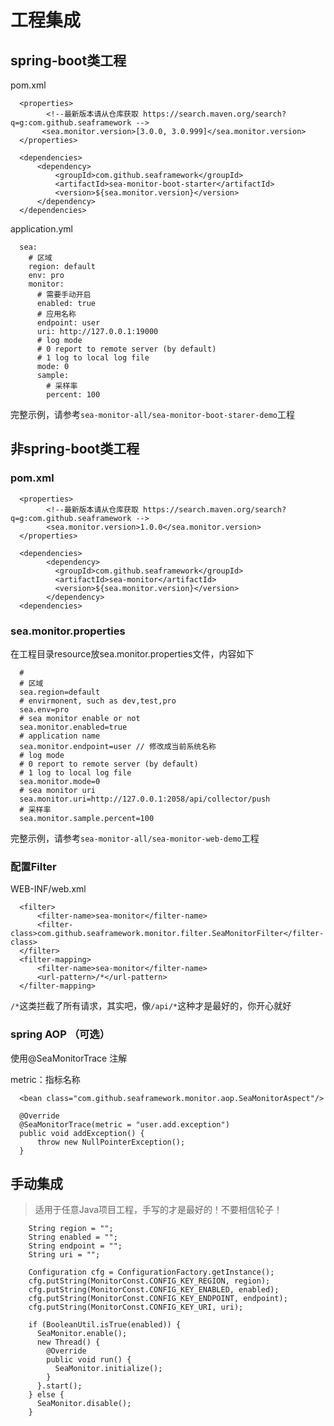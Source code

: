 # 工程集成

## spring-boot类工程

pom.xml

````
  <properties>
		<!--最新版本请从仓库获取 https://search.maven.org/search?q=g:com.github.seaframework -->
	   <sea.monitor.version>[3.0.0, 3.0.999]</sea.monitor.version>
  </properties>
  
  <dependencies>
      <dependency>
          <groupId>com.github.seaframework</groupId>
          <artifactId>sea-monitor-boot-starter</artifactId>
          <version>${sea.monitor.version}</version>
      </dependency>
  </dependencies> 
````  

application.yml

````
  sea:
    # 区域
    region: default
    env: pro
    monitor:
      # 需要手动开启
      enabled: true
      # 应用名称
      endpoint: user
      uri: http://127.0.0.1:19000
      # log mode
      # 0 report to remote server (by default)
      # 1 log to local log file
      mode: 0
      sample:
      	# 采样率
        percent: 100
````  

完整示例，请参考`sea-monitor-all/sea-monitor-boot-starer-demo`工程

## 非spring-boot类工程

### pom.xml

````
  <properties>
  		<!--最新版本请从仓库获取 https://search.maven.org/search?q=g:com.github.seaframework -->
  		<sea.monitor.version>1.0.0</sea.monitor.version>
  </properties>
  
  <dependencies>
		<dependency>
		  <groupId>com.github.seaframework</groupId>
		  <artifactId>sea-monitor</artifactId>
		  <version>${sea.monitor.version}</version>
		</dependency>
  <dependencies>
````

### sea.monitor.properties

在工程目录resource放sea.monitor.properties文件，内容如下

````
  #
  # 区域
  sea.region=default
  # envirmonent, such as dev,test,pro
  sea.env=pro
  # sea monitor enable or not
  sea.monitor.enabled=true
  # application name
  sea.monitor.endpoint=user // 修改成当前系统名称
  # log mode
  # 0 report to remote server (by default)
  # 1 log to local log file
  sea.monitor.mode=0
  # sea monitor uri
  sea.monitor.uri=http://127.0.0.1:2058/api/collector/push
  # 采样率
  sea.monitor.sample.percent=100
````

完整示例，请参考`sea-monitor-all/sea-monitor-web-demo`工程

### 配置Filter

WEB-INF/web.xml

````  
  <filter>
      <filter-name>sea-monitor</filter-name>
      <filter-class>com.github.seaframework.monitor.filter.SeaMonitorFilter</filter-class>
  </filter>
  <filter-mapping>
      <filter-name>sea-monitor</filter-name>
      <url-pattern>/*</url-pattern>
  </filter-mapping>
````

`/*`这类拦截了所有请求，其实吧，像`/api/*`这种才是最好的，你开心就好

### spring AOP （可选）

使用@SeaMonitorTrace 注解

metric：指标名称

````
  <bean class="com.github.seaframework.monitor.aop.SeaMonitorAspect"/>
  		
  @Override
  @SeaMonitorTrace(metric = "user.add.exception")
  public void addException() {
      throw new NullPointerException();
  }
````

## 手动集成

> 适用于任意Java项目工程，手写的才是最好的！不要相信轮子！
>
>

````
	String region = "";
	String enabled = "";
	String endpoint = "";
	String uri = "";
	
	Configuration cfg = ConfigurationFactory.getInstance();
	cfg.putString(MonitorConst.CONFIG_KEY_REGION, region);
	cfg.putString(MonitorConst.CONFIG_KEY_ENABLED, enabled);
	cfg.putString(MonitorConst.CONFIG_KEY_ENDPOINT, endpoint);
	cfg.putString(MonitorConst.CONFIG_KEY_URI, uri);
	
	if (BooleanUtil.isTrue(enabled)) {
	  SeaMonitor.enable();
	  new Thread() {
	    @Override
	    public void run() {
	      SeaMonitor.initialize();
	    }
	  }.start();
	} else {
	  SeaMonitor.disable();
	}
````

  
